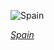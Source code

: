 
![Spain](https://www.gstatic.com/prettyearth/assets/full/1370.jpg)

*[Spain](https://www.google.com/maps/@39.200193,-0.242461,16z/data=!3m1!1e3)*
